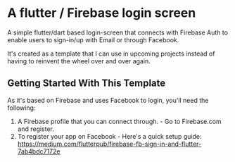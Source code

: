 # A flutter / Firebase login screen

A simple flutter/dart based login-screen that connects with Firebase Auth to enable users to sign-in/up with Email or through Facebook. 

It's created as a template that I can use in upcoming projects instead of having to reinvent the wheel over and over again.  

## Getting Started With This Template

As it's based on Firebase and uses Facebook to login, you'll need the following:

1) A Firebase profile that you can connect through. - Go to Firebase.com and register.
2) To register your app on Facebook - Here's a quick setup guide: https://medium.com/flutterpub/firebase-fb-sign-in-and-flutter-7ab4bdc7172e
